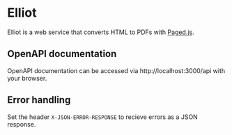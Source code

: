 # Elliot

Elliot is a web service that converts HTML to PDFs with [Paged.js](https://pagedjs.org).

## OpenAPI documentation

OpenAPI documentation can be accessed via http://localhost:3000/api with your browser.

## Error handling

Set the header `X-JSON-ERROR-RESPONSE` to recieve errors as a JSON response.
